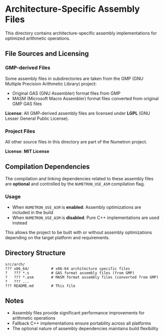 # Architecture-Specific Assembly Files

This directory contains architecture-specific assembly implementations for optimized arithmetic operations.

## File Sources and Licensing

### GMP-derived Files
Some assembly files in subdirectories are taken from the GMP (GNU Multiple Precision Arithmetic Library) project:
- Original GAS (GNU Assembler) format files from GMP
- MASM (Microsoft Macro Assembler) format files converted from original GMP GAS files

**License**: All GMP-derived assembly files are licensed under **LGPL** (GNU Lesser General Public License).

### Project Files
All other source files in this directory are part of the Numetron project.

**License**: **MIT License**

## Compilation Dependencies

The compilation and linking dependencies related to these assembly files are **optional** and controlled by the `NUMETRON_USE_ASM` compilation flag.

### Usage
- When `NUMETRON_USE_ASM` is **enabled**: Assembly optimizations are included in the build
- When `NUMETRON_USE_ASM` is **disabled**: Pure C++ implementations are used instead

This allows the project to be built with or without assembly optimizations depending on the target platform and requirements.

## Directory Structure

```
src/arch/
??? x86_64/          # x86-64 architecture specific files
?   ??? *.s          # GAS format assembly files (from GMP)
?   ??? *.asm        # MASM format assembly files (converted from GMP)
?   ??? ...
??? README.md        # This file
```

## Notes

- Assembly files provide significant performance improvements for arithmetic operations
- Fallback C++ implementations ensure portability across all platforms
- The optional nature of assembly dependencies maintains build flexibility